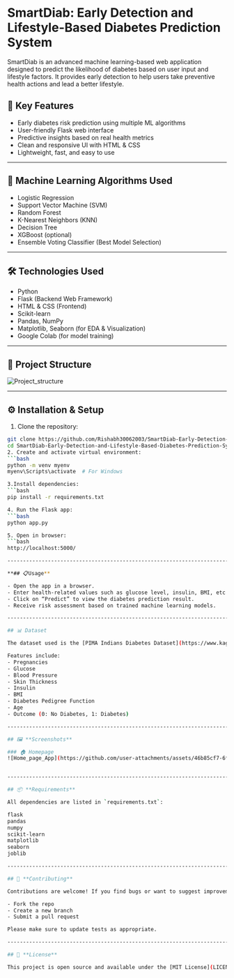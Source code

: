 # SmartDiab: Early Detection and Lifestyle-Based Diabetes Prediction System
SmartDiab is an advanced machine learning-based web application designed to predict the likelihood of diabetes based on user input and lifestyle factors. It provides early detection to help users take preventive health actions and lead a better lifestyle.

## 🚀 Key Features
- Early diabetes risk prediction using multiple ML algorithms
- User-friendly Flask web interface
- Predictive insights based on real health metrics
- Clean and responsive UI with HTML & CSS
- Lightweight, fast, and easy to use

-------------------------------------------------------------------------------------------------------------

## 🤖 Machine Learning Algorithms Used
- Logistic Regression
- Support Vector Machine (SVM)
- Random Forest
- K-Nearest Neighbors (KNN)
- Decision Tree
- XGBoost (optional)
- Ensemble Voting Classifier (Best Model Selection)

-------------------------------------------------------------------------------------------------------------

## 🛠️ Technologies Used
- Python
- Flask (Backend Web Framework)
- HTML & CSS (Frontend)
- Scikit-learn
- Pandas, NumPy
- Matplotlib, Seaborn (for EDA & Visualization)
- Google Colab (for model training)

-------------------------------------------------------------------------------------------------------------

## 🧾 Project Structure

![Project_structure](https://github.com/user-attachments/assets/a4608ece-1076-48e0-a128-72493160b2e0)

-------------------------------------------------------------------------------------------------------------

## ⚙️ Installation & Setup
1. Clone the repository:
```bash
git clone https://github.com/Rishabh30062003/SmartDiab-Early-Detection-and-Lifestyle-Based-Diabetes-Prediction-System.git
cd SmartDiab-Early-Detection-and-Lifestyle-Based-Diabetes-Prediction-System
2. Create and activate virtual environment:
```bash
python -m venv myenv
myenv\Scripts\activate  # For Windows

3.Install dependencies:
```bash
pip install -r requirements.txt

4. Run the Flask app:
```bash
python app.py

5. Open in browser:
```bash
http://localhost:5000/

-------------------------------------------------------------------------------------------------------------

**## 📋Usage**

- Open the app in a browser.
- Enter health-related values such as glucose level, insulin, BMI, etc.
- Click on “Predict” to view the diabetes prediction result.
- Receive risk assessment based on trained machine learning models.

-------------------------------------------------------------------------------------------------------------

## 📊 Dataset

The dataset used is the [PIMA Indians Diabetes Dataset](https://www.kaggle.com/datasets/uciml/pima-indians-diabetes-database), which includes multiple health parameters to identify the risk of diabetes in patients.

Features include:
- Pregnancies
- Glucose
- Blood Pressure
- Skin Thickness
- Insulin
- BMI
- Diabetes Pedigree Function
- Age
- Outcome (0: No Diabetes, 1: Diabetes)

-------------------------------------------------------------------------------------------------------------

## 🖼️ **Screenshots**

### 🏠 Homepage
![Home_page_App](https://github.com/user-attachments/assets/46b85cf7-6f05-4825-852c-120faeffc23b)


-------------------------------------------------------------------------------------------------------------

## 📦 **Requirements**

All dependencies are listed in `requirements.txt`:

flask
pandas
numpy
scikit-learn
matplotlib
seaborn
joblib

----------------------------------------------------------------------------------------------------------

## 🤝 **Contributing**

Contributions are welcome! If you find bugs or want to suggest improvements:

- Fork the repo
- Create a new branch
- Submit a pull request

Please make sure to update tests as appropriate.

---------------------------------------------------------------------------------------------------------

## 📄 **License**

This project is open source and available under the [MIT License](LICENSE).



